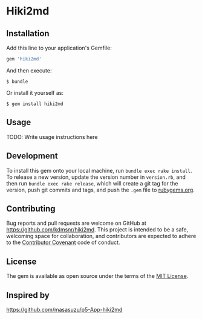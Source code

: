# Hiki2md

## Installation

Add this line to your application's Gemfile:

```ruby
gem 'hiki2md'
```

And then execute:

    $ bundle

Or install it yourself as:

    $ gem install hiki2md

## Usage

TODO: Write usage instructions here

## Development

To install this gem onto your local machine, run `bundle exec rake install`. To release a new version, update the version number in `version.rb`, and then run `bundle exec rake release`, which will create a git tag for the version, push git commits and tags, and push the `.gem` file to [rubygems.org](https://rubygems.org).

## Contributing

Bug reports and pull requests are welcome on GitHub at https://github.com/kdmsnr/hiki2md. This project is intended to be a safe, welcoming space for collaboration, and contributors are expected to adhere to the [Contributor Covenant](contributor-covenant.org) code of conduct.


## License

The gem is available as open source under the terms of the [MIT License](http://opensource.org/licenses/MIT).

## Inspired by

https://github.com/masasuzu/p5-App-hiki2md

